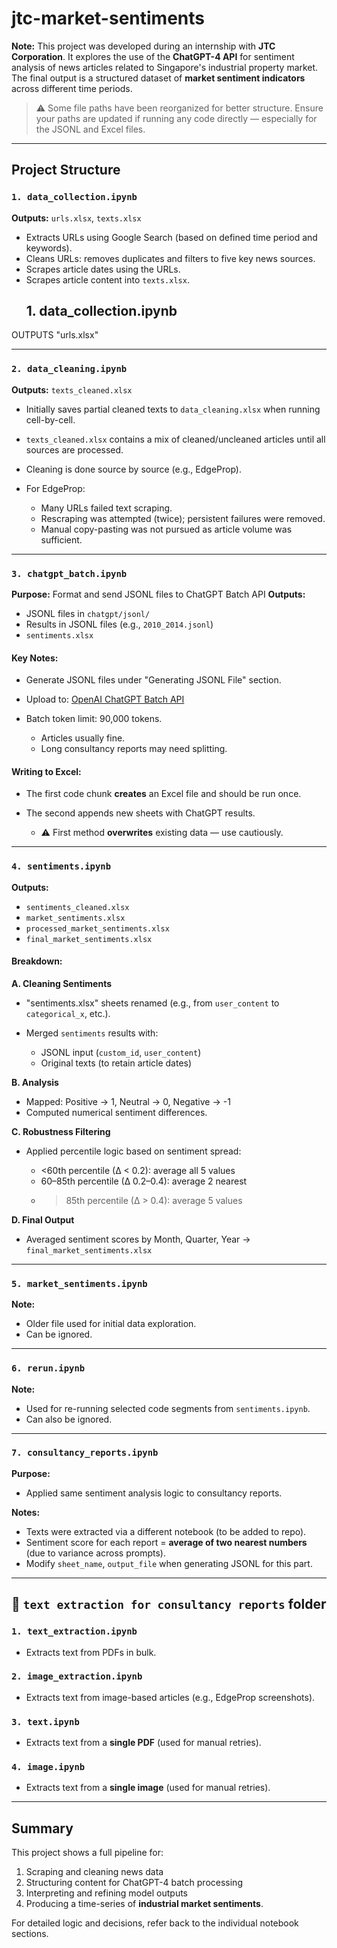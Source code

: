 
# jtc-market-sentiments

**Note:** This project was developed during an internship with **JTC Corporation**. It explores the use of the **ChatGPT-4 API** for sentiment analysis of news articles related to Singapore's industrial property market. The final output is a structured dataset of **market sentiment indicators** across different time periods.

> ⚠️ Some file paths have been reorganized for better structure. Ensure your paths are updated if running any code directly — especially for the JSONL and Excel files.

---

## Project Structure

### `1. data_collection.ipynb`

**Outputs:** `urls.xlsx`, `texts.xlsx`

* Extracts URLs using Google Search (based on defined time period and keywords).
* Cleans URLs: removes duplicates and filters to five key news sources.
* Scrapes article dates using the URLs.
* Scrapes article content into `texts.xlsx`.
  ## 1. data_collection.ipynb
OUTPUTS "urls.xlsx"

---

### `2. data_cleaning.ipynb`

**Outputs:** `texts_cleaned.xlsx`

* Initially saves partial cleaned texts to `data_cleaning.xlsx` when running cell-by-cell.
* `texts_cleaned.xlsx` contains a mix of cleaned/uncleaned articles until all sources are processed.
* Cleaning is done source by source (e.g., EdgeProp).
* For EdgeProp:

  * Many URLs failed text scraping.
  * Rescraping was attempted (twice); persistent failures were removed.
  * Manual copy-pasting was not pursued as article volume was sufficient.

---

### `3. chatgpt_batch.ipynb`

**Purpose:** Format and send JSONL files to ChatGPT Batch API
**Outputs:**

* JSONL files in `chatgpt/jsonl/`
* Results in JSONL files (e.g., `2010_2014.jsonl`)
* `sentiments.xlsx`

#### Key Notes:

* Generate JSONL files under "Generating JSONL File" section.
* Upload to: [OpenAI ChatGPT Batch API](https://platform.openai.com/batches)
* Batch token limit: 90,000 tokens.

  * Articles usually fine.
  * Long consultancy reports may need splitting.

#### Writing to Excel:

* The first code chunk **creates** an Excel file and should be run once.
* The second appends new sheets with ChatGPT results.

  * ⚠️ First method **overwrites** existing data — use cautiously.

---

### `4. sentiments.ipynb`

**Outputs:**

* `sentiments_cleaned.xlsx`
* `market_sentiments.xlsx`
* `processed_market_sentiments.xlsx`
* `final_market_sentiments.xlsx`

#### Breakdown:

**A. Cleaning Sentiments**

* "sentiments.xlsx" sheets renamed (e.g., from `user_content` to `categorical_x`, etc.).
* Merged `sentiments` results with:

  * JSONL input (`custom_id`, `user_content`)
  * Original texts (to retain article dates)

**B. Analysis**

* Mapped: Positive → 1, Neutral → 0, Negative → -1
* Computed numerical sentiment differences.

**C. Robustness Filtering**

* Applied percentile logic based on sentiment spread:

  * <60th percentile (∆ < 0.2): average all 5 values
  * 60–85th percentile (∆ 0.2–0.4): average 2 nearest
  * > 85th percentile (∆ > 0.4): average 5 values

**D. Final Output**

* Averaged sentiment scores by Month, Quarter, Year → `final_market_sentiments.xlsx`

---

### `5. market_sentiments.ipynb`

**Note:**

* Older file used for initial data exploration.
* Can be ignored.

---

### `6. rerun.ipynb`

**Note:**

* Used for re-running selected code segments from `sentiments.ipynb`.
* Can also be ignored.

---

### `7. consultancy_reports.ipynb`

**Purpose:**

* Applied same sentiment analysis logic to consultancy reports.

**Notes:**

* Texts were extracted via a different notebook (to be added to repo).
* Sentiment score for each report = **average of two nearest numbers** (due to variance across prompts).
* Modify `sheet_name`, `output_file` when generating JSONL for this part.

---

## 📂 `text extraction for consultancy reports` folder

### `1. text_extraction.ipynb`

* Extracts text from PDFs in bulk.

### `2. image_extraction.ipynb`

* Extracts text from image-based articles (e.g., EdgeProp screenshots).

### `3. text.ipynb`

* Extracts text from a **single PDF** (used for manual retries).

### `4. image.ipynb`

* Extracts text from a **single image** (used for manual retries).

---

## Summary

This project shows a full pipeline for:

1. Scraping and cleaning news data
2. Structuring content for ChatGPT-4 batch processing
3. Interpreting and refining model outputs
4. Producing a time-series of **industrial market sentiments**.

For detailed logic and decisions, refer back to the individual notebook sections.
